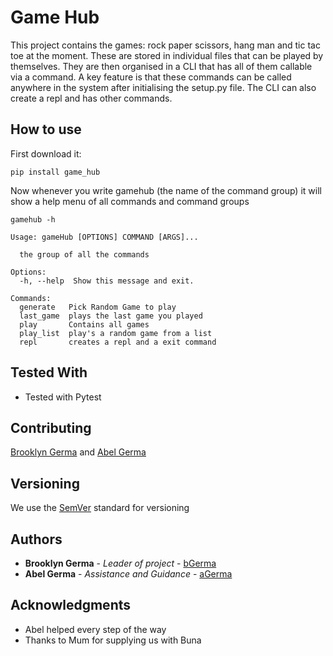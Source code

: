 # Game Hub

This project contains the games: rock paper scissors, hang man and tic tac toe at the 
moment. These are stored in individual files that can be played by themselves. They are
then organised in a CLI that has all of them callable via a command. A key feature is
that these commands can be called anywhere in the system after initialising the setup.py
file. The CLI can also create a repl and has other commands.

## How to use

First download it:

```
pip install game_hub
```
Now whenever you write gamehub (the name of the command group) it will show a help menu 
of all commands and command groups
```
gamehub -h

Usage: gameHub [OPTIONS] COMMAND [ARGS]...

  the group of all the commands

Options:
  -h, --help  Show this message and exit.

Commands:
  generate   Pick Random Game to play
  last_game  plays the last game you played
  play       Contains all games
  play_list  play's a random game from a list
  repl       creates a repl and a exit command
```

## Tested With

* Tested with Pytest

## Contributing

[Brooklyn Germa](https://gitlab.com/bGerma) and [Abel Germa](https://gitlab.com/agerma)

## Versioning

We use the [SemVer](http://semver.org/) standard for versioning 

## Authors

* **Brooklyn Germa** - *Leader of project* - [bGerma](https://gitlab.com/bGerma)
* **Abel Germa** - *Assistance and Guidance* - [aGerma](https://gitlab.com/agerma)

## Acknowledgments

* Abel helped every step of the way
* Thanks to Mum for supplying us with Buna